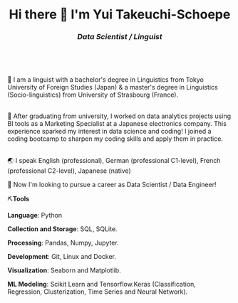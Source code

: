 <h1 align = "center">
Hi there 👋 I'm Yui Takeuchi-Schoepe
</h1>
<h3 align = 'center'>
<strong><i>
  Data Scientist / Linguist
</strong> </i>
</h3>
&nbsp;
<p>
&nbsp;

📕 I am a linguist with a bachelor's degree in Linguistics from Tokyo University of Foreign Studies (Japan) & a master's degree in Linguistics (Socio-linguistics) from University of Strasbourg (France).<br>
&nbsp;
  
📘 After graduating from university, I worked on data analytics projects using BI tools as a Marketing Specialist at a Japanese electronics company. This experience sparked my interest in data science and coding! I joined a coding bootcamp to sharpen my coding skills and apply them in practice.  <br>
&nbsp;
 
🌏 I speak English (professional), German (professional C1-level), French (professional C2-level), Japanese (native) <br> 

🚀 Now I'm looking to pursue a career as Data Scientist / Data Engineer! 
  
  
⛏️<strong>Tools</strong>

<strong>Language</strong>: Python

<strong>Collection and Storage</strong>: SQL, SQLite.

<strong>Processing</strong>: Pandas, Numpy, Jupyter.

<strong>Development</strong>: Git, Linux and Docker.

<strong>Visualization</strong>: Seaborn and Matplotlib.

<strong>ML Modeling</strong>: Scikit Learn and Tensorflow.Keras (Classification, Regression, Clusterization, Time Series and Neural Network).
  
</p>

<!--
**YT50/YT50** is a ✨ _special_ ✨ repository because its `README.md` (this file) appears on your GitHub profile.

Here are some ideas to get you started:

- 🔭 I’m currently working on ...
- 🌱 I’m currently learning ...
- 👯 I’m looking to collaborate on ...
- 🤔 I’m looking for help with ...
- 💬 Ask me about ...
- 📫 How to reach me: ...
- 😄 Pronouns: ...
- ⚡ Fun fact: ...
-->
